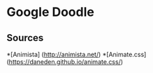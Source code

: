 # Google Doodle

## Sources
*[Animista] (http://animista.net/)
*[Animate.css] (https://daneden.github.io/animate.css/)

